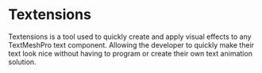 # Textensions
Textensions is a tool used to quickly create and apply visual effects to any TextMeshPro text component. Allowing the developer to quickly make their text look nice without having to program or create their own text animation solution.
